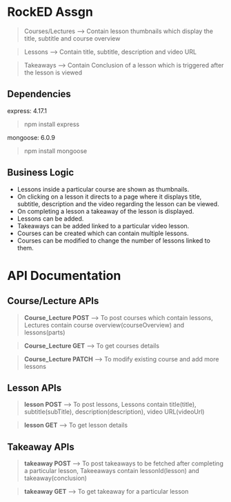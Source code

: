 # RockED Assgn

> Courses/Lectures --> Contain lesson thumbnails which display the title, subtitle and course overview

> Lessons --> Contain title, subtitle, description and video URL

> Takeaways --> Contain Conclusion of a lesson which is triggered after the lesson is viewed

## Dependencies

express: 4.17.1
> npm install express

mongoose: 6.0.9
> npm install mongoose


## Business Logic
- Lessons inside a particular course are shown as thumbnails.
- On clicking on a lesson it directs to a page where it displays title, subtitle, description and the video regarding the lesson can be viewed.
- On completing a lesson a takeaway of the lesson is displayed.
- Lessons can be added.
- Takeaways can be added linked to a particular video lesson.
- Courses can be created which can contain multiple lessons.
- Courses can be modified to change the number of lessons linked to them.

# API Documentation
## Course/Lecture APIs
>**Course_Lecture POST** --> To post courses which contain lessons, Lectures contain course overview(courseOverview) and lessons(parts)

>**Course_Lecture GET** --> To get courses details

>**Course_Lecture PATCH** --> To modify existing course and add more lessons

## Lesson APIs
>**lesson POST** --> To post lessons, Lessons contain title(title), subtitle(subTitle), description(description), video URL(videoUrl)

>**lesson GET** --> To get lesson details

## Takeaway APIs
>**takeaway POST** --> To post takeaways to be fetched after completing a particular lesson, Takeeaways contain lessonId(lesson) and takeaway(conclusion)

>**takeaway GET** --> To get takeaway for a particular lesson

